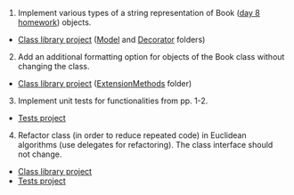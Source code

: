 1. Implement various types of a string representation of Book ([day 8 homework](../NET.A.2019.Khotsin.08/BookListService.Library/Model)) objects.
- [Class library project](BookTasks) ([Model](BookTasks/Model) and [Decorator](BookTasks/Decorator) folders)
2. Add an additional formatting option for objects of the Book class without changing the class.
- [Class library project](BookTasks) ([ExtensionMethods](BookTasks/ExtensionMethods) folder)
3. Implement unit tests for functionalities from pp. 1-2.
- [Tests project](BookTasks.Tests)
4. Refactor class (in order to reduce repeated code) in Euclidean algorithms (use delegates for refactoring). The class interface should not change.
- [Class library project](EuclidsAlgorithm)
- [Tests project](EuclidsAlgorithm.Tests)
